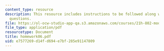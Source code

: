 ```yaml
---
content_type: resource
description: This resource includes instructions to be followed along with the homework
  questions.
file: https://ol-ocw-studio-app-qa.s3.amazonaws.com/courses/21h-802-modern-latin-america-1808-present-revolution-dictatorship-democracy-spring-2005/e7577269d14fd694e7bf285e91147809_homework06.pdf
file_type: application/pdf
resourcetype: Document
title: homework06.pdf
uid: e7577269-d14f-d694-e7bf-285e91147809
---
```


